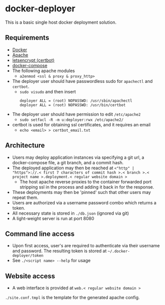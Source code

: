 # docker-deployer
This is a basic single host docker deployment solution.

## Requirements
* [Docker](https://docs.docker.com/install/)
* [Apache](https://www.apache.org)
* [letsencrypt (certbot)](https://certbot.eff.org)
* [docker-compose](https://docs.docker.com/compose/install/)
* The following apache modules
  * `a2enmod <ssl & proxy & proxy_http>`
* The deployer user should have passwordless sudo for `apachectl` and `certbot`.
  * `sudo visudo` and then insert
    ```
    deployer ALL = (root) NOPASSWD: /usr/sbin/apachectl
    deployer ALL = (root) NOPASSWD: /usr/bin/certbot
    ```
* The deployer user should have permission to edit `/etc/apache2`
  * `sudo setfacl -R -m u:deployer:rwx /etc/apache2/`
* certbot is used for obtaining ssl certificates, and it requires an email
  * `echo <email> > certbot_email.txt` 

## Architecture
* Users may deploy application instances via specifying a git url, a docker-compose file, a git branch, and a commit hash.
* The deployed application may then be reached at `<"http" | "https">://.< first 7 characters of commit hash >.< branch >.< project name >.deployment.< regular website domain >`
  * The host apache reverse proxies to the container forwarded port stripping ssl in
    the process and adding it back in for the response.
* These deployments may then be 'pinned' such that other users may repeat them.
* Users are authorized via a username password combo which returns a token.
* All necessary state is stored in `./db.json` (ignored via git)
* A light-weight server is run at port 8080

## Command line access
* Upon first access, user's are required to authenticate via their username and password. The resulting token is stored at `~/.docker-deployer/token`
* See `./<script name> --help` for usage

## Website access
* A web interface is provided at `web.< regular website domain >`

`./site.conf.tmpl` is the template for the generated apache config.
